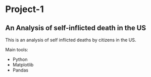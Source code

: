 # Project-1
## An Analysis of self-inflicted death in the US

This is an analysis of self inflicted deaths by citizens in the US.  

Main tools:
* Python
* Matplotlib
* Pandas
